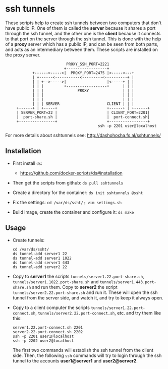 ssh tunnels
===========

These scripts help to create ssh tunnels between two computers that
don't have public IP.  One of them is called the **server** because it
shares a port through the ssh tunnel, and the other one is the
**client** because it connects to that port on the server through the
ssh tunnel. This is done with the help of a **proxy** server which has
a public IP, and can be seen from both parts, and acts as an
intermediary between them. These scripts are installed on the proxy
server.


```
                           PROXY_SSH_PORT=2221
                          +------------------+
            +------>----->|  PROXY_PORT=2475 |<-----<---+
            | +------<-----------<---------<----------+ |
            | | +-->----->|                  |<-----+ | |
            | | |         +------------------+      | | |
            | | |               PROXY               | | |
            | | |                                   | | |
            | | |                                   | | |
            | | | SERVER                     CLIENT | | |
     +------+ | +-----+                      +------+ | +------+
     | SERVER_PORT=22 |                      | CLIENT_PORT=2201|
     |  port-share.sh |                      |  port-connect.sh|
     +----------------+                      +-----------------+
                                         ssh -p 2201 user@localhost
```

For more details about sshtunnels see: http://dashohoxha.fs.al/sshtunnels/


## Installation

  - First install `ds`:
     + https://github.com/docker-scripts/ds#installation

  - Then get the scripts from github: `ds pull sshtunnels`

  - Create a directory for the container: `ds init sshtunnels @ssht`

  - Fix the settings: `cd /var/ds/ssht/; vim settings.sh`

  - Build image, create the container and configure it: `ds make`


## Usage

  - Create tunnels:
    ```
    cd /var/ds/ssht/
    ds tunnel-add server1 22
    ds tunnel-add server1 1022
    ds tunnel-add server1 443
    ds tunnel-add server2 22
    ```

  - Copy to **server1** the scripts
    `tunnels/server1.22.port-share.sh`,
    `tunnels/server1.1022.port-share.sh` and
    `tunnels/server1.443.port-share.sh` and run them. Copy to
    **server2** the script `tunnels/server2.22.port-share.sh` and run
    it. These will open the ssh tunnel from the server side, and watch
    it, and try to keep it always open.

  - Copy to a client computer the scripts
    `tunnels/server1.22.port-connect.sh`,
    `tunnels/server2.22.port-connect.sh`, etc. and try them like this:
    ```
    server1.22.port-connect.sh 2201
    server2.22.port-connect.sh 2202
    ssh -p 2201 user1@localhost
    ssh -p 2202 user2@localhost
    ```

    The first two commands will establish the ssh tunnel from the
    client side. Then, the following `ssh` commands will try to login
    through the ssh tunnel to the accounts **user1@server1** and
    **user2@server2**.
